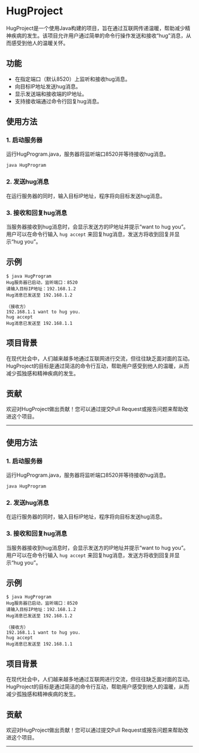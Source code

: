 # HugProject

HugProject是一个使用Java构建的项目，旨在通过互联网传递温暖，帮助减少精神疾病的发生。该项目允许用户通过简单的命令行操作发送和接收“hug”消息，从而感受到他人的温暖关怀。

## 功能

- 在指定端口（默认8520）上监听和接收hug消息。
- 向目标IP地址发送hug消息。
- 显示发送端和接收端的IP地址。
- 支持接收端通过命令行回复hug消息。

## 使用方法

### 1. 启动服务器

运行HugProgram.java，服务器将监听端口8520并等待接收hug消息。

```bash
java HugProgram
```

### 2. 发送hug消息

在运行服务器的同时，输入目标IP地址，程序将向目标发送hug消息。

### 3. 接收和回复hug消息

当服务器接收到hug消息时，会显示发送方的IP地址并提示“want to hug you”。用户可以在命令行输入 `hug accept` 来回复hug消息，发送方将收到回复并显示“hug you”。

## 示例

```plaintext
$ java HugProgram
Hug服务器已启动，监听端口：8520
请输入目标IP地址：192.168.1.2
Hug消息已发送至 192.168.1.2

（接收方）
192.168.1.1 want to hug you.
hug accept
Hug消息已发送至 192.168.1.1
```

## 项目背景

在现代社会中，人们越来越多地通过互联网进行交流，但往往缺乏面对面的互动。HugProject的目标是通过简洁的命令行互动，帮助用户感受到他人的温暖，从而减少孤独感和精神疾病的发生。

## 贡献

欢迎对HugProject做出贡献！您可以通过提交Pull Request或报告问题来帮助改进这个项目。

---
## 使用方法

### 1. 启动服务器

运行HugProgram.java，服务器将监听端口8520并等待接收hug消息。

```bash
java HugProgram
```

### 2. 发送hug消息

在运行服务器的同时，输入目标IP地址，程序将向目标发送hug消息。

### 3. 接收和回复hug消息

当服务器接收到hug消息时，会显示发送方的IP地址并提示“want to hug you”。用户可以在命令行输入 `hug accept` 来回复hug消息，发送方将收到回复并显示“hug you”。

## 示例

```plaintext
$ java HugProgram
Hug服务器已启动，监听端口：8520
请输入目标IP地址：192.168.1.2
Hug消息已发送至 192.168.1.2

（接收方）
192.168.1.1 want to hug you.
hug accept
Hug消息已发送至 192.168.1.1
```

## 项目背景

在现代社会中，人们越来越多地通过互联网进行交流，但往往缺乏面对面的互动。HugProject的目标是通过简洁的命令行互动，帮助用户感受到他人的温暖，从而减少孤独感和精神疾病的发生。

## 贡献

欢迎对HugProject做出贡献！您可以通过提交Pull Request或报告问题来帮助改进这个项目。

---
